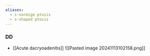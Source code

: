 ```yaml
---
aliases:
  - s-vormige ptosis
  - s-shaped ptosis
---
```


### DD
- [[Acute dacryoadenitis]]
![[Pasted image 20241113102158.png]]